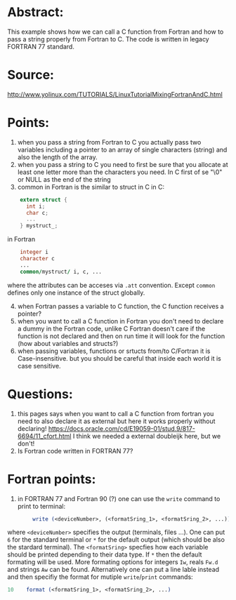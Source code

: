 # Abstract:
This example shows how we can call a C function from Fortran and how to pass a string properly from Fortran to C. The code is written in legacy FORTRAN 77 standard.

# Source:
 http://www.yolinux.com/TUTORIALS/LinuxTutorialMixingFortranAndC.html


# Points:
1. when you pass a string from Fortran to C you actually pass two variables including a pointer to an array of single characters (string) and also the length of the array.
2. when you pass a string to C you need to first be sure that you allocate at least one letter more than the characters you need. In C first of se "\0" or NULL as the end of the string
3. common in Fortran is the similar to struct in C
  in C:

```c
    extern struct {
      int i;
      char c;
      ...
    } mystruct_;
```

  in Fortran

```fortran  
    integer i
    character c
    ...
    common/mystruct/ i, c, ...
```

where the attributes can be acceses via `.att` convention. Except `common` defines only one instance of the struct globally.

4. when Fortran passes a variable to C function, the C function receives a pointer?
5. when you want to call a C function in Fortran you don't need to declare a dummy in the Fortran code, unlike C Fortran doesn't care if the function is not declared and then on run time it will look for the function (how about variables and structs?)
6. when passing variables, functions or srtucts from/to C/Fortran it is Case-insensitive. but you should be careful that inside each world it is case sensitive.



# Questions:
1. this pages says when you want to call a C function from fortran you need to also declare it as external but here it works properly without declaring!
  https://docs.oracle.com/cd/E19059-01/stud.9/817-6694/11_cfort.html
I think we needed a
  external doubleijk
  here, but we don't!
2. Is Fortran code written in FORTRAN 77?




# Fortran points:
1. in FORTRAN 77 and Fortran 90 (?) one can use the `write` command to print to terminal:

```fortran
        write (<deviceNumber>, (<formatSring_1>, <formatSring_2>, ...)) var_1, var_2, ...
```
where `<deviceNumber>` specifies the output (terminals, files ...). One can put `6` for the standard terminal or `*` for the default output (which should be also the stardard terminal). The `<formatSring>` specfies how each variable should be printed depending to their data type. If `*` then the default formating will be used. More formating options for integers `Iw`, reals `Fw.d` and strings `Aw` can be found. Alternatively one can put a line lable instead and then specifiy the format for mutiple `write`/`print` commands:

```fortran
10    format (<formatSring_1>, <formatSring_2>, ...)
```
